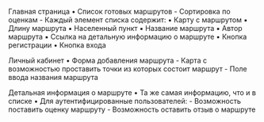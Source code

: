 Главная страница
• Список готовых маршрутов
     - Сортировка по оценкам
     - Каждый элемент списка содержит:
          ▪️ Карту с маршрутом
          ▪️ Длину маршрута
          ▪️ Населенный пункт
          ▪️ Название маршрута
          ▪️ Автор маршрута
          ▪️ Ссылка на детальную информацию о маршруте
 • Кнопка регистрации
 • Кнопка входа

Личный кабинет
 • Форма добавления маршрута
      - Карта с возможностью проставить точки из которых состоит маршрут
      - Поле ввода названия маршрута

Детальная информация о маршруте
 • Та же самая информацию, что и в списке
 • Для аутентифицированные пользователей:
      - Возможность поставить оценку маршруту
      - Возможность оставить отзыв о маршруте
